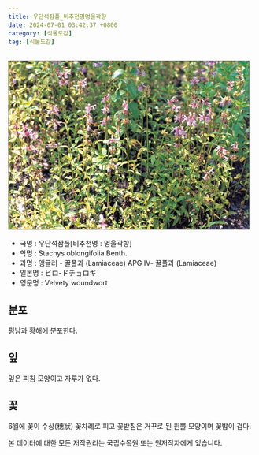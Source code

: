 ```yaml
---
title: 우단석잠풀_비추천명멍울곽향
date: 2024-07-01 03:42:37 +0800
category: [식물도감]
tag: [식물도감]
---
```




![우단석잠풀[비추천명 : 멍울곽향]](/assets/img/fileUpload/plants/basic/Labiatae/Stachys/15833/1_th2.JPG)
- 국명 : 우단석잠풀[비추천명 : 멍울곽향]
- 학명 : Stachys oblongifolia Benth.
- 과명 : 앵글러 - 꿀풀과 (Lamiaceae) APG Ⅳ- 꿀풀과 (Lamiaceae)
- 일본명 : ビロ-ドチョロギ
- 영문명 : Velvety woundwort


## 분포
평남과 황해에 분포한다.
## 잎
잎은 피침 모양이고 자루가 없다.
## 꽃
6월에 꽃이 수상(穗狀) 꽃차례로 피고 꽃받침은 거꾸로 된 원뿔 모양이며 꽃밥이 검다. 






본 데이터에 대한 모든 저작권리는 국립수목원 또는 원저작자에게 있습니다.

